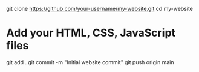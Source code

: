 git clone https://github.com/your-username/my-website.git
cd my-website
# Add your HTML, CSS, JavaScript files
git add .
git commit -m "Initial website commit"
git push origin main
